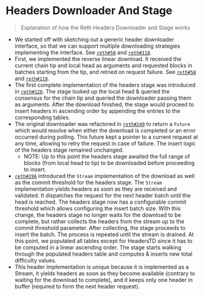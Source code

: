 # Headers Downloader And Stage

> Explanation of how the Reth Headers Downloader and Stage works

* We started off with sketching out a generic header downloader interface, so that we can support multiple downloading strategies implementing the interface. See [`reth#58`](https://github.com/paradigmxyz/reth/pull/58) and [`reth#118`](https://github.com/paradigmxyz/reth/pull/118).
* First, we implemented the reverse linear download. It received the current chain tip and local head as arguments and requested blocks in batches starting from the tip, and retried on request failure. See [`reth#58`](https://github.com/paradigmxyz/reth/pull/58) and [`reth#119`](https://github.com/paradigmxyz/reth/pull/119).
* The first complete implementation of the headers stage was introduced in [`reth#126`](https://github.com/paradigmxyz/reth/pull/126). The stage looked up the local head & queried the consensus for the chain tip and queried the downloader passing them as arguments. After the download finished, the stage would proceed to insert headers in ascending order by appending the entries to the corresponding tables.
* The original downloader was refactored in [`reth#249`](https://github.com/paradigmxyz/reth/pull/249) to return a `Future` which would resolve when either the download is completed or an error occurred during polling. This future kept a pointer to a current request at any time, allowing to retry the request in case of failure. The insert logic of the headers stage remained unchanged.
    * NOTE: Up to this point the headers stage awaited the full range of blocks (from local head to tip) to be downloaded before proceeding to insert.
* [`reth#296`](https://github.com/paradigmxyz/reth/pull/296) introduced the `Stream` implementation of the download as well as the commit threshold for the headers stage. The `Stream` implementation yields headers as soon as they are received and validated. It dispatches the request for the next header batch until the head is reached. The headers stage now has a configurable commit threshold which allows configuring the insert batch size. With this change, the headers stage no longer waits for the download to be complete, but rather collects the headers from the stream up to the commit threshold parameter. After collecting, the stage proceeds to insert the batch. The process is repeated until the stream is drained. At this point, we populated all tables except for HeadersTD since it has to be computed in a linear ascending order. The stage starts walking through the populated headers table and computes & inserts new total difficulty values.
* This header implementation is unique because it is implemented as a Stream, it yields headers as soon as they become available (contrary to waiting for the download to complete), and it keeps only one header in buffer (required to form the next header request).

